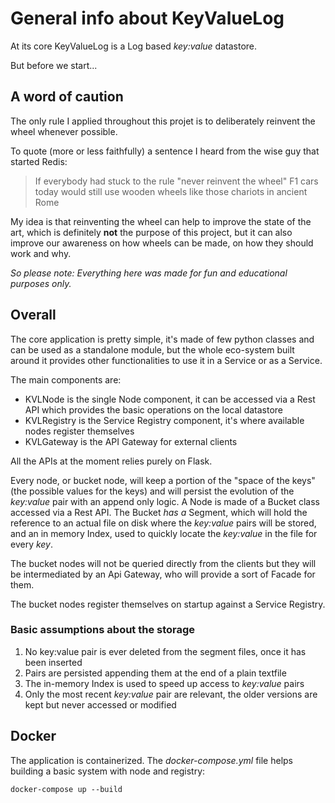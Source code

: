 # General info about KeyValueLog 

At its core KeyValueLog is a Log based *key:value* datastore.

But before we start... 

## A word of caution
The only rule I applied throughout this projet is to deliberately reinvent the wheel whenever possible.

To quote (more or less faithfully) a sentence I heard from the wise guy that started Redis: 
>If everybody had stuck to the rule "never reinvent the wheel" F1 cars today would still use wooden wheels like those chariots in ancient Rome 

My idea is that reinventing the wheel can help to improve the state of the art, which is definitely **not** the purpose of this project, but it can also improve our awareness on how wheels can be made, on how they should work and why. 

*So please note: Everything here was made for fun and educational purposes only.*

## Overall
The core application is pretty simple, it's made of few python classes and can be used as a standalone module, but the whole eco-system built around it provides other functionalities to use it in a Service or as a Service.

The main components are:
- KVLNode is the single Node component, it can be accessed via a Rest API which provides the basic operations on the local datastore
- KVLRegistry is the Service Registry component, it's where available nodes register themselves
- KVLGateway is the API Gateway for external clients

All the APIs at the moment relies purely on Flask.

Every node, or bucket node, will keep a portion of the "space of the keys" (the possible values for the keys) and will persist the evolution of the *key:value* pair with an append only logic. A Node is made of a Bucket class accessed via a Rest API. The Bucket *has a* Segment, which will hold the reference to an actual file on disk where the *key:value* pairs will be stored, and an in memory Index, used to quickly locate the *key:value* in the file for every *key*.

The bucket nodes will not be queried directly from the clients but they will be intermediated by an Api Gateway, who will provide a sort of Facade for them.

The bucket nodes register themselves on startup against a Service Registry.

### Basic assumptions about the storage
1. No key:value pair is ever deleted from the segment files, once it has been inserted
2. Pairs are persisted appending them at the end of a plain textfile 
3. The in-memory Index is used to speed up access to *key:value* pairs
4. Only the most recent *key:value* pair are relevant, the older versions are kept but never accessed or modified

## Docker
The application is containerized. 
The *docker-compose.yml* file helps building a basic system with node and registry:
```
docker-compose up --build
```
